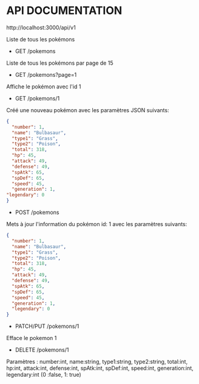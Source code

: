 # API DOCUMENTATION

http://localhost:3000/api/v1

Liste de tous les pokémons
* GET /pokemons

Liste de tous les pokémons par page de 15
* GET /pokemons?page=1 

Affiche le pokémon avec l'id 1
* GET /pokemons/1

Créé une nouveau pokémon avec les paramètres JSON suivants:
```json
{
  "number": 1,
  "name": "Bulbasaur",
  "type1": "Grass",
  "type2": "Poison",
  "total": 318,
  "hp": 45,
  "attack": 49,
  "defense": 49,
  "spAtk": 65,
  "spDef": 65,
  "speed": 45,
  "generation": 1,
"legendary": 0
}
```
* POST /pokemons

Mets à jour l'information du pokémon id: 1 avec les paramètres suivants:
```json
{
  "number": 1,
  "name": "Bulbasaur",
  "type1": "Grass",
  "type2": "Poison",
  "total": 318,
  "hp": 45,
  "attack": 49,
  "defense": 49,
  "spAtk": 65,
  "spDef": 65,
  "speed": 45,
  "generation": 1,
  "legendary": 0
}
```

* PATCH/PUT /pokemons/1


Efface le pokemon 1
* DELETE /pokemons/1

Paramètres : number:int, name:string, type1:string, type2:string, total:int, hp:int, attack:int, defense:int, spAtk:int, spDef:int, speed:int, generation:int, legendary:int (0 :false, 1: true)
